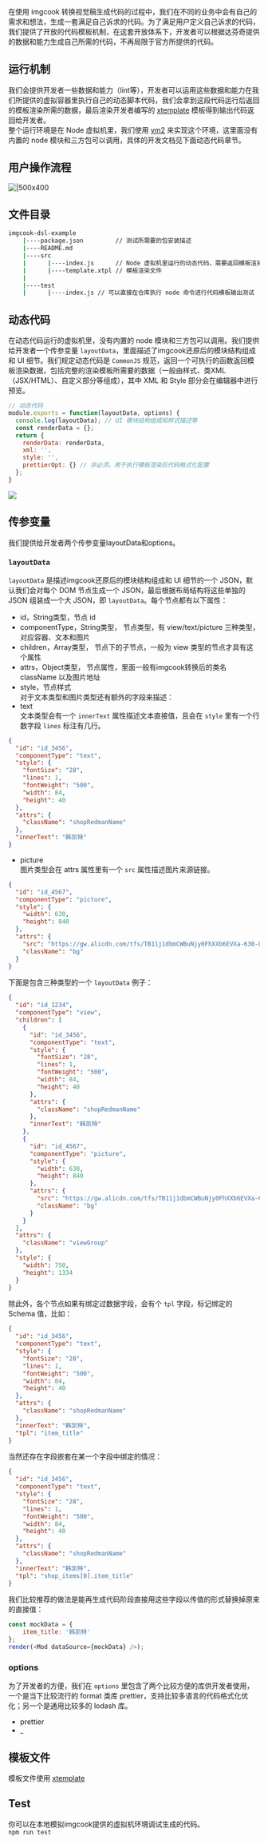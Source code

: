 在使用 imgcook 转换视觉稿生成代码的过程中，我们在不同的业务中会有自己的需求和想法，生成一套满足自己诉求的代码。为了满足用户定义自己诉求的代码，我们提供了开放的代码模板机制，在这套开放体系下，开发者可以根据达芬奇提供的数据和能力生成自己所需的代码，不再局限于官方所提供的代码。

## 运行机制
我们会提供开发者一些数据和能力（lint等），开发者可以运用这些数据和能力在我们所提供的虚拟容器里执行自己的动态脚本代码，我们会拿到这段代码运行后返回的模板渲染所需的数据，最后渲染开发者编写的 [xtemplate](https://www.npmjs.com/package/xtemplate) 模板得到输出代码返回给开发者。<br />整个运行环境是在 Node 虚拟机里，我们使用 [vm2](https://github.com/patriksimek/vm2) 来实现这个环境，这里面没有内置的 node 模块和三方包可以调用，具体的开发文档见下面动态代码章节。

## 用户操作流程
![|500x400](https://img.alicdn.com/tfs/TB1_6eeSYvpK1RjSZPiXXbmwXXa-1000-800.png)

## 文件目录
```bash
imgcook-dsl-example
    |----package.json         // 测试所需要的包安装描述
    |----README.md
    |----src
    |      |----index.js      // Node 虚拟机里运行的动态代码，需要返回模板渲染数据
    |      |----template.xtpl // 模板渲染文件
    |
    |----test
    |      |----index.js // 可以直接在仓库执行 node 命令进行代码模板输出测试
```
## 动态代码
在动态代码运行的虚拟机里，没有内置的 node 模块和三方包可以调用。我们提供给开发者一个传参变量 `layoutData`，里面描述了imgcook还原后的模块结构组成和 UI 细节。我们规定动态代码是 `CommonJS` 规范，返回一个可执行的函数返回模板渲染数据，包括完整的渲染模板所需要的数据（一般由样式、类XML（JSX/HTML）、自定义部分等组成），其中 XML 和 Style 部分会在编辑器中进行预览。

```javascript
// 动态代码
module.exports = function(layoutData, options) {
  console.log(layoutData); // UI 模块结构组成和样式描述等
  const renderData = {};
  return {
    renderData: renderData,
    xml: '',
    style: '',
    prettierOpt: {} // 非必须，用于执行模板渲染后代码格式化配置
  };
}
```

![](https://intranetproxy.alipay.com/skylark/lark/0/2019/png/15644/1556071519396-86d1fac8-65a3-4b99-871c-362400a479d2.png#align=center&display=inline&height=503&originHeight=699&originWidth=1037&size=0&status=done&width=746)

## 传参变量
我们提供给开发者两个传参变量layoutData和options。

### `layoutData`

`layoutData` 是描述imgcook还原后的模块结构组成和 UI 细节的一个 JSON，默认我们会对每个 DOM 节点生成一个 JSON，最后根据布局结构将这些单独的 JSON 组装成一个大 JSON，即 `layoutData`。每个节点都有以下属性：

- id，String类型，节点 id
- componentType，String类型， 节点类型，有 view/text/picture 三种类型，对应容器、文本和图片
- children，Array类型， 节点下的子节点，一般为 view 类型的节点才具有这个属性
- attrs，Object类型， 节点属性，里面一般有imgcook转换后的类名 className 以及图片地址
- style，节点样式<br />对于文本类型和图片类型还有额外的字段来描述：
- text<br />文本类型会有一个 `innerText` 属性描述文本直接值，且会在 `style` 里有一个行数字段 `lines` 标注有几行。

```json
{
  "id": "id_3456",
  "componentType": "text",
  "style": {
    "fontSize": "28",
    "lines": 1,
    "fontWeight": "500",
    "width": 84,
    "height": 40
  },
  "attrs": {
    "className": "shopRedmanName"
  },
  "innerText": "韩凯特"
}
```

- picture<br />图片类型会在 attrs 属性里有一个 `src` 属性描述图片来源链接。

```json
{
  "id": "id_4567",
  "componentType": "picture",
  "style": {
    "width": 630,
    "height": 840
  },
  "attrs": {
    "src": "https://gw.alicdn.com/tfs/TB11j1dbmCWBuNjy0FhXXb6EVXa-630-840.png",
    "className": "bg"
  }
}
```

下面是包含三种类型的一个 `layoutData` 例子：

```json
{
  "id": "id_1234",
  "componentType": "view",
  "children": [
    {
      "id": "id_3456",
      "componentType": "text",
      "style": {
        "fontSize": "28",
        "lines": 1,
        "fontWeight": "500",
        "width": 84,
        "height": 40
      },
      "attrs": {
        "className": "shopRedmanName"
      },
      "innerText": "韩凯特"
    },
    {
      "id": "id_4567",
      "componentType": "picture",
      "style": {
        "width": 630,
        "height": 840
      },
      "attrs": {
        "src": "https://gw.alicdn.com/tfs/TB11j1dbmCWBuNjy0FhXXb6EVXa-630-840.png",
        "className": "bg"
      }
    }
  ],
  "attrs": {
    "className": "viewGroup"
  },
  "style": {
    "width": 750,
    "height": 1334
  }
}
```

除此外，各个节点如果有绑定过数据字段，会有个 `tpl` 字段，标记绑定的 Schema 值，比如：

```json
{
  "id": "id_3456",
  "componentType": "text",
  "style": {
    "fontSize": "28",
    "lines": 1,
    "fontWeight": "500",
    "width": 84,
    "height": 40
  },
  "attrs": {
    "className": "shopRedmanName"
  },
  "innerText": "韩凯特",
  "tpl": "item_title"
}
```

当然还存在字段嵌套在某一个字段中绑定的情况：

```json
{
  "id": "id_3456",
  "componentType": "text",
  "style": {
    "fontSize": "28",
    "lines": 1,
    "fontWeight": "500",
    "width": 84,
    "height": 40
  },
  "attrs": {
    "className": "shopRedmanName"
  },
  "innerText": "韩凯特",
  "tpl": "shop_items[0].item_title"
}
```

我们比较推荐的做法是能再生成代码阶段直接用这些字段以传值的形式替换掉原来的直接值：

```javascript
const mockData = {
    item_title: '韩凯特'
};
render(<Mod dataSource={mockData} />);
```

<a name="options"></a>
### options

为了开发者的方便，我们在 `options` 里包含了两个比较方便的库供开发者使用，一个是当下比较流行的 format 类库 prettier，支持比较多语言的代码格式化优化；另一个是通用比较多的 lodash 库。

- prettier
- _

## 模板文件

模板文件使用 [xtemplate](https://www.npmjs.com/package/xtemplate)

## Test

你可以在本地模拟imgcook提供的虚拟机环境调试生成的代码。<br />`npm run test`

